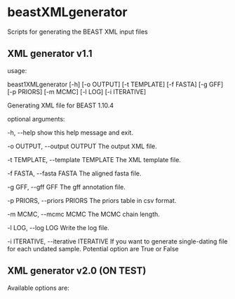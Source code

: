 # beastXMLgenerator

Scripts for generating the BEAST XML input files

## XML generator v1.1

usage:
 
beast1XMLgenerator [-h] [-o OUTPUT] [-t TEMPLATE] [-f FASTA] [-g GFF] [-p PRIORS] [-m MCMC] [-l LOG] [-i ITERATIVE]
 
  
Generating XML file for BEAST 1.10.4

optional arguments: 
 
-h, --help                                show this help message and exit.
 
-o OUTPUT, --output OUTPUT                The output XML file.
 
-t TEMPLATE, --template TEMPLATE          The XML template file.
 
-f FASTA, --fasta FASTA                   The aligned fasta file.
 
-g GFF, --gff GFF                         The gff annotation file.
 
-p PRIORS, --priors PRIORS                The priors table in csv format.
 
-m MCMC, --mcmc MCMC                      The MCMC chain length.
 
-l LOG, --log LOG                         Write the log file. 
 
-i ITERATIVE, --iterative ITERATIVE       If you want to generate single-dating file for each undated sample. Potential option are True or False 


## XML generator v2.0 (ON TEST)
 
Available options are:



